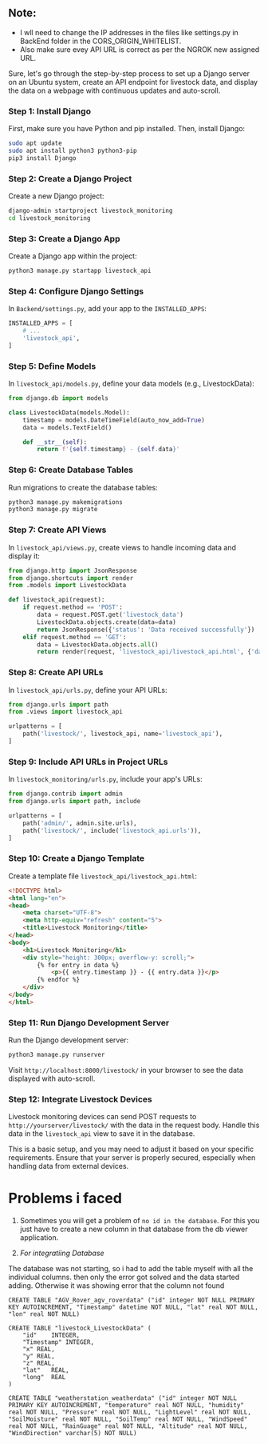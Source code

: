 ## Note:
- I wll need to change the IP addresses in the files like settings.py in BackEnd folder in the CORS_ORIGIN_WHITELIST.
- Also make sure evey API URL is correct as per the NGROK new assigned URL.



Sure, let's go through the step-by-step process to set up a Django server on an Ubuntu system, create an API endpoint for livestock data, and display the data on a webpage with continuous updates and auto-scroll.

### Step 1: Install Django
First, make sure you have Python and pip installed. Then, install Django:

```bash
sudo apt update
sudo apt install python3 python3-pip
pip3 install Django
```

### Step 2: Create a Django Project
Create a new Django project:

```bash
django-admin startproject livestock_monitoring
cd livestock_monitoring
```

### Step 3: Create a Django App
Create a Django app within the project:

```bash
python3 manage.py startapp livestock_api
```

### Step 4: Configure Django Settings
In `Backend/settings.py`, add your app to the `INSTALLED_APPS`:

```python
INSTALLED_APPS = [
    # ...
    'livestock_api',
]
```

### Step 5: Define Models
In `livestock_api/models.py`, define your data models (e.g., LivestockData):

```python
from django.db import models

class LivestockData(models.Model):
    timestamp = models.DateTimeField(auto_now_add=True)
    data = models.TextField()

    def __str__(self):
        return f'{self.timestamp} - {self.data}'
```

### Step 6: Create Database Tables
Run migrations to create the database tables:

```bash
python3 manage.py makemigrations
python3 manage.py migrate
```

### Step 7: Create API Views
In `livestock_api/views.py`, create views to handle incoming data and display it:

```python
from django.http import JsonResponse
from django.shortcuts import render
from .models import LivestockData

def livestock_api(request):
    if request.method == 'POST':
        data = request.POST.get('livestock_data')
        LivestockData.objects.create(data=data)
        return JsonResponse({'status': 'Data received successfully'})
    elif request.method == 'GET':
        data = LivestockData.objects.all()
        return render(request, 'livestock_api/livestock_api.html', {'data': data})
```

### Step 8: Create API URLs
In `livestock_api/urls.py`, define your API URLs:

```python
from django.urls import path
from .views import livestock_api

urlpatterns = [
    path('livestock/', livestock_api, name='livestock_api'),
]
```

### Step 9: Include API URLs in Project URLs
In `livestock_monitoring/urls.py`, include your app's URLs:

```python
from django.contrib import admin
from django.urls import path, include

urlpatterns = [
    path('admin/', admin.site.urls),
    path('livestock/', include('livestock_api.urls')),
]
```

### Step 10: Create a Django Template
Create a template file `livestock_api/livestock_api.html`:

```html
<!DOCTYPE html>
<html lang="en">
<head>
    <meta charset="UTF-8">
    <meta http-equiv="refresh" content="5">
    <title>Livestock Monitoring</title>
</head>
<body>
    <h1>Livestock Monitoring</h1>
    <div style="height: 300px; overflow-y: scroll;">
        {% for entry in data %}
            <p>{{ entry.timestamp }} - {{ entry.data }}</p>
        {% endfor %}
    </div>
</body>
</html>
```

### Step 11: Run Django Development Server
Run the Django development server:

```bash
python3 manage.py runserver
```

Visit `http://localhost:8000/livestock/` in your browser to see the data displayed with auto-scroll.

### Step 12: Integrate Livestock Devices
Livestock monitoring devices can send POST requests to `http://yourserver/livestock/` with the data in the request body. Handle this data in the `livestock_api` view to save it in the database.

This is a basic setup, and you may need to adjust it based on your specific requirements. Ensure that your server is properly secured, especially when handling data from external devices.








# Problems i faced

1. Sometimes you will get a problem of `no id in the database`. For this you just have to create a new column in that database from the db viewer application.

2. *For integratiing Database*

The database was not starting, so i had to add the table myself with all the individual columns. then only the error got solved and the data started adding.
Otherwise it was showing error that the column not found

```
CREATE TABLE "AGV_Rover_agv_roverdata" ("id" integer NOT NULL PRIMARY KEY AUTOINCREMENT, "Timestamp" datetime NOT NULL, "lat" real NOT NULL, "lon" real NOT NULL)
```

```
CREATE TABLE "livestock_LivestockData" (
	"id"	INTEGER,
	"Timestamp"	INTEGER,
	"x"	REAL,
	"y"	REAL,
	"z"	REAL,
	"lat"	REAL,
	"long"	REAL
)
```

```
CREATE TABLE "weatherstation_weatherdata" ("id" integer NOT NULL PRIMARY KEY AUTOINCREMENT, "temperature" real NOT NULL, "humidity" real NOT NULL, "Pressure" real NOT NULL, "LightLevel" real NOT NULL, "SoilMoisture" real NOT NULL, "SoilTemp" real NOT NULL, "WindSpeed" real NOT NULL, "RainGuage" real NOT NULL, "Altitude" real NOT NULL, "WindDirection" varchar(5) NOT NULL)
```